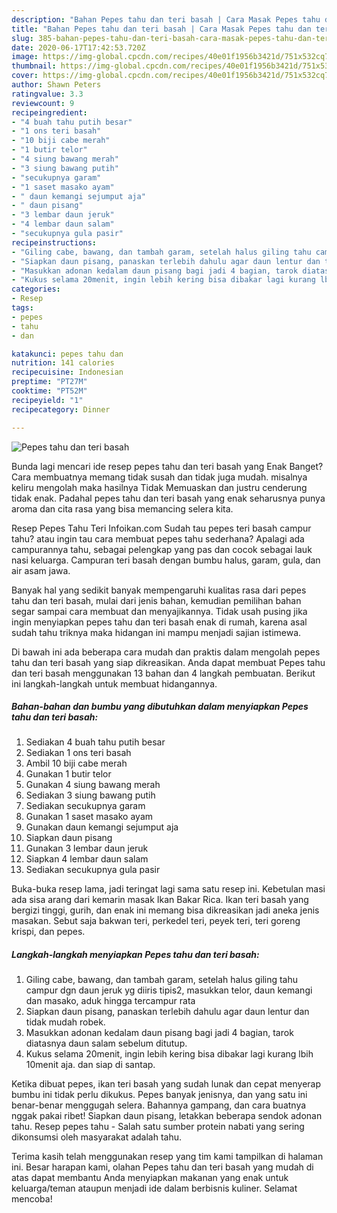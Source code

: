 ```yaml
---
description: "Bahan Pepes tahu dan teri basah | Cara Masak Pepes tahu dan teri basah Yang Menggugah Selera"
title: "Bahan Pepes tahu dan teri basah | Cara Masak Pepes tahu dan teri basah Yang Menggugah Selera"
slug: 385-bahan-pepes-tahu-dan-teri-basah-cara-masak-pepes-tahu-dan-teri-basah-yang-menggugah-selera
date: 2020-06-17T17:42:53.720Z
image: https://img-global.cpcdn.com/recipes/40e01f1956b3421d/751x532cq70/pepes-tahu-dan-teri-basah-foto-resep-utama.jpg
thumbnail: https://img-global.cpcdn.com/recipes/40e01f1956b3421d/751x532cq70/pepes-tahu-dan-teri-basah-foto-resep-utama.jpg
cover: https://img-global.cpcdn.com/recipes/40e01f1956b3421d/751x532cq70/pepes-tahu-dan-teri-basah-foto-resep-utama.jpg
author: Shawn Peters
ratingvalue: 3.3
reviewcount: 9
recipeingredient:
- "4 buah tahu putih besar"
- "1 ons teri basah"
- "10 biji cabe merah"
- "1 butir telor"
- "4 siung bawang merah"
- "3 siung bawang putih"
- "secukupnya garam"
- "1 saset masako ayam"
- " daun kemangi sejumput aja"
- " daun pisang"
- "3 lembar daun jeruk"
- "4 lembar daun salam"
- "secukupnya gula pasir"
recipeinstructions:
- "Giling cabe, bawang, dan tambah garam, setelah halus giling tahu campur dgn daun jeruk yg diiris tipis2, masukkan telor, daun kemangi dan masako, aduk hingga tercampur rata"
- "Siapkan daun pisang, panaskan terlebih dahulu agar daun lentur dan tidak mudah robek."
- "Masukkan adonan kedalam daun pisang bagi jadi 4 bagian, tarok diatasnya daun salam sebelum ditutup."
- "Kukus selama 20menit, ingin lebih kering bisa dibakar lagi kurang lbih 10menit aja. dan siap di santap."
categories:
- Resep
tags:
- pepes
- tahu
- dan

katakunci: pepes tahu dan 
nutrition: 141 calories
recipecuisine: Indonesian
preptime: "PT27M"
cooktime: "PT52M"
recipeyield: "1"
recipecategory: Dinner

---
```



![Pepes tahu dan teri basah](https://img-global.cpcdn.com/recipes/40e01f1956b3421d/751x532cq70/pepes-tahu-dan-teri-basah-foto-resep-utama.jpg)

Bunda lagi mencari ide resep pepes tahu dan teri basah yang Enak Banget? Cara membuatnya memang tidak susah dan tidak juga mudah. misalnya keliru mengolah maka hasilnya Tidak Memuaskan dan justru cenderung tidak enak. Padahal pepes tahu dan teri basah yang enak seharusnya punya aroma dan cita rasa yang bisa memancing selera kita.

Resep Pepes Tahu Teri Infoikan.com Sudah tau pepes teri basah campur tahu? atau ingin tau cara membuat pepes tahu sederhana? Apalagi ada campurannya tahu, sebagai pelengkap yang pas dan cocok sebagai lauk nasi keluarga. Campuran teri basah dengan bumbu halus, garam, gula, dan air asam jawa.

Banyak hal yang sedikit banyak mempengaruhi kualitas rasa dari pepes tahu dan teri basah, mulai dari jenis bahan, kemudian pemilihan bahan segar sampai cara membuat dan menyajikannya. Tidak usah pusing jika ingin menyiapkan pepes tahu dan teri basah enak di rumah, karena asal sudah tahu triknya maka hidangan ini mampu menjadi sajian istimewa.


Di bawah ini ada beberapa cara mudah dan praktis dalam mengolah pepes tahu dan teri basah yang siap dikreasikan. Anda dapat membuat Pepes tahu dan teri basah menggunakan 13 bahan dan 4 langkah pembuatan. Berikut ini langkah-langkah untuk membuat hidangannya.

<!--inarticleads1-->

##### Bahan-bahan dan bumbu yang dibutuhkan dalam menyiapkan Pepes tahu dan teri basah:

1. Sediakan 4 buah tahu putih besar
1. Sediakan 1 ons teri basah
1. Ambil 10 biji cabe merah
1. Gunakan 1 butir telor
1. Gunakan 4 siung bawang merah
1. Sediakan 3 siung bawang putih
1. Sediakan secukupnya garam
1. Gunakan 1 saset masako ayam
1. Gunakan  daun kemangi sejumput aja
1. Siapkan  daun pisang
1. Gunakan 3 lembar daun jeruk
1. Siapkan 4 lembar daun salam
1. Sediakan secukupnya gula pasir


Buka-buka resep lama, jadi teringat lagi sama satu resep ini. Kebetulan masi ada sisa arang dari kemarin masak Ikan Bakar Rica. Ikan teri basah yang bergizi tinggi, gurih, dan enak ini memang bisa dikreasikan jadi aneka jenis masakan. Sebut saja bakwan teri, perkedel teri, peyek teri, teri goreng krispi, dan pepes. 

<!--inarticleads2-->

##### Langkah-langkah menyiapkan Pepes tahu dan teri basah:

1. Giling cabe, bawang, dan tambah garam, setelah halus giling tahu campur dgn daun jeruk yg diiris tipis2, masukkan telor, daun kemangi dan masako, aduk hingga tercampur rata
1. Siapkan daun pisang, panaskan terlebih dahulu agar daun lentur dan tidak mudah robek.
1. Masukkan adonan kedalam daun pisang bagi jadi 4 bagian, tarok diatasnya daun salam sebelum ditutup.
1. Kukus selama 20menit, ingin lebih kering bisa dibakar lagi kurang lbih 10menit aja. dan siap di santap.


Ketika dibuat pepes, ikan teri basah yang sudah lunak dan cepat menyerap bumbu ini tidak perlu dikukus. Pepes banyak jenisnya, dan yang satu ini benar-benar menggugah selera. Bahannya gampang, dan cara buatnya nggak pakai ribet! Siapkan daun pisang, letakkan beberapa sendok adonan tahu. Resep pepes tahu - Salah satu sumber protein nabati yang sering dikonsumsi oleh masyarakat adalah tahu. 

Terima kasih telah menggunakan resep yang tim kami tampilkan di halaman ini. Besar harapan kami, olahan Pepes tahu dan teri basah yang mudah di atas dapat membantu Anda menyiapkan makanan yang enak untuk keluarga/teman ataupun menjadi ide dalam berbisnis kuliner. Selamat mencoba!
